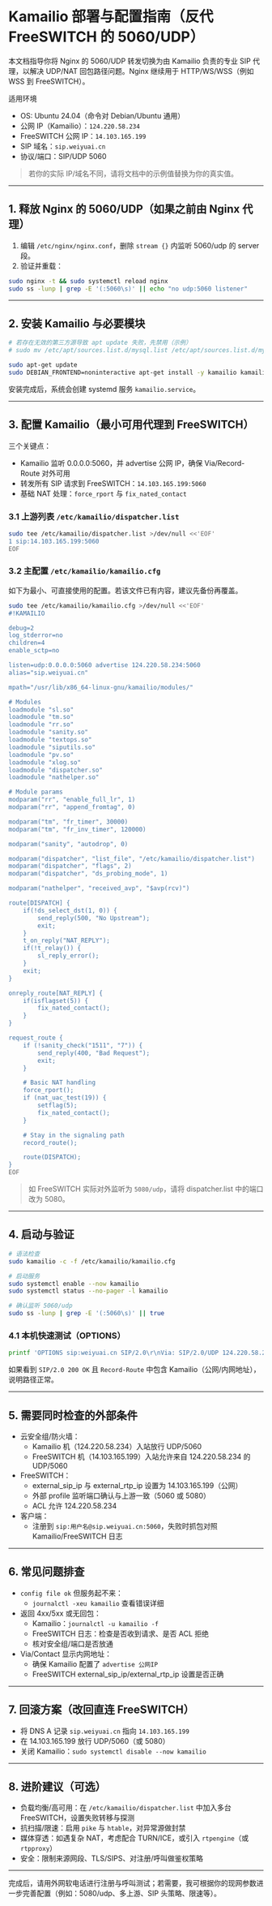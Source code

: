 # Kamailio 部署与配置指南（反代 FreeSWITCH 的 5060/UDP）

本文档指导你将 Nginx 的 5060/UDP 转发切换为由 Kamailio 负责的专业 SIP 代理，以解决 UDP/NAT 回包路径问题。Nginx 继续用于 HTTP/WS/WSS（例如 WSS 到 FreeSWITCH）。

适用环境
- OS: Ubuntu 24.04（命令对 Debian/Ubuntu 通用）
- 公网 IP（Kamailio）：`124.220.58.234`
- FreeSWITCH 公网 IP：`14.103.165.199`
- SIP 域名：`sip.weiyuai.cn`
- 协议/端口：SIP/UDP 5060

> 若你的实际 IP/域名不同，请将文档中的示例值替换为你的真实值。

---

## 1. 释放 Nginx 的 5060/UDP（如果之前由 Nginx 代理）

1) 编辑 `/etc/nginx/nginx.conf`，删除 `stream {}` 内监听 5060/udp 的 server 段。
2) 验证并重载：

```bash
sudo nginx -t && sudo systemctl reload nginx
sudo ss -lunp | grep -E '(:5060\s)' || echo "no udp:5060 listener"
```

---

## 2. 安装 Kamailio 与必要模块

```bash
# 若存在无效的第三方源导致 apt update 失败，先禁用（示例）
# sudo mv /etc/apt/sources.list.d/mysql.list /etc/apt/sources.list.d/mysql.list.disabled || true

sudo apt-get update
sudo DEBIAN_FRONTEND=noninteractive apt-get install -y kamailio kamailio-extra-modules
```

安装完成后，系统会创建 systemd 服务 `kamailio.service`。

---

## 3. 配置 Kamailio（最小可用代理到 FreeSWITCH）

三个关键点：
- Kamailio 监听 0.0.0.0:5060，并 advertise 公网 IP，确保 Via/Record-Route 对外可用
- 转发所有 SIP 请求到 FreeSWITCH：`14.103.165.199:5060`
- 基础 NAT 处理：`force_rport` 与 `fix_nated_contact`

### 3.1 上游列表 `/etc/kamailio/dispatcher.list`

```bash
sudo tee /etc/kamailio/dispatcher.list >/dev/null <<'EOF'
1 sip:14.103.165.199:5060
EOF
```

### 3.2 主配置 `/etc/kamailio/kamailio.cfg`

如下为最小、可直接使用的配置。若该文件已有内容，建议先备份再覆盖。

```bash
sudo tee /etc/kamailio/kamailio.cfg >/dev/null <<'EOF'
#!KAMAILIO

debug=2
log_stderror=no
children=4
enable_sctp=no

listen=udp:0.0.0.0:5060 advertise 124.220.58.234:5060
alias="sip.weiyuai.cn"

mpath="/usr/lib/x86_64-linux-gnu/kamailio/modules/"

# Modules
loadmodule "sl.so"
loadmodule "tm.so"
loadmodule "rr.so"
loadmodule "sanity.so"
loadmodule "textops.so"
loadmodule "siputils.so"
loadmodule "pv.so"
loadmodule "xlog.so"
loadmodule "dispatcher.so"
loadmodule "nathelper.so"

# Module params
modparam("rr", "enable_full_lr", 1)
modparam("rr", "append_fromtag", 0)

modparam("tm", "fr_timer", 30000)
modparam("tm", "fr_inv_timer", 120000)

modparam("sanity", "autodrop", 0)

modparam("dispatcher", "list_file", "/etc/kamailio/dispatcher.list")
modparam("dispatcher", "flags", 2)
modparam("dispatcher", "ds_probing_mode", 1)

modparam("nathelper", "received_avp", "$avp(rcv)")

route[DISPATCH] {
    if(!ds_select_dst(1, 0)) {
        send_reply(500, "No Upstream");
        exit;
    }
    t_on_reply("NAT_REPLY");
    if(!t_relay()) {
        sl_reply_error();
    }
    exit;
}

onreply_route[NAT_REPLY] {
    if(isflagset(5)) {
        fix_nated_contact();
    }
}

request_route {
    if (!sanity_check("1511", "7")) {
        send_reply(400, "Bad Request");
        exit;
    }

    # Basic NAT handling
    force_rport();
    if (nat_uac_test(19)) {
        setflag(5);
        fix_nated_contact();
    }

    # Stay in the signaling path
    record_route();

    route(DISPATCH);
}
EOF
```

> 如 FreeSWITCH 实际对外监听为 `5080/udp`，请将 dispatcher.list 中的端口改为 5080。

---

## 4. 启动与验证

```bash
# 语法检查
sudo kamailio -c -f /etc/kamailio/kamailio.cfg

# 启动服务
sudo systemctl enable --now kamailio
sudo systemctl status --no-pager -l kamailio

# 确认监听 5060/udp
sudo ss -lunp | grep -E '(:5060\s)' || true
```

### 4.1 本机快速测试（OPTIONS）

```bash
printf 'OPTIONS sip:weiyuai.cn SIP/2.0\r\nVia: SIP/2.0/UDP 124.220.58.234:5060;branch=z9hG4bK-9999;rport\r\nMax-Forwards: 70\r\nFrom: <sip:ping@sip.weiyuai.cn>;tag=9999\r\nTo: <sip:ping@sip.weiyuai.cn>\r\nCall-ID: 9999@sip.weiyuai.cn\r\nCSeq: 1 OPTIONS\r\nContact: <sip:ping@124.220.58.234:5060>\r\nContent-Length: 0\r\n\r\n' | nc -u -w2 124.220.58.234 5060 | sed -n '1,80p'
```

如果看到 `SIP/2.0 200 OK` 且 `Record-Route` 中包含 Kamailio（公网/内网地址），说明路径正常。

---

## 5. 需要同时检查的外部条件

- 云安全组/防火墙：
  - Kamailio 机（124.220.58.234）入站放行 UDP/5060
  - FreeSWITCH 机（14.103.165.199）入站允许来自 124.220.58.234 的 UDP/5060
- FreeSWITCH：
  - external_sip_ip 与 external_rtp_ip 设置为 14.103.165.199（公网）
  - 外部 profile 监听端口确认与上游一致（5060 或 5080）
  - ACL 允许 124.220.58.234
- 客户端：
  - 注册到 `sip:用户名@sip.weiyuai.cn:5060`，失败时抓包对照 Kamailio/FreeSWITCH 日志

---

## 6. 常见问题排查

- `config file ok` 但服务起不来：
  - `journalctl -xeu kamailio` 查看错误详细
- 返回 4xx/5xx 或无回包：
  - Kamailio：`journalctl -u kamailio -f`
  - FreeSWITCH 日志：检查是否收到请求、是否 ACL 拒绝
  - 核对安全组/端口是否放通
- Via/Contact 显示内网地址：
  - 确保 Kamailio 配置了 `advertise 公网IP`
  - FreeSWITCH external_sip_ip/external_rtp_ip 设置是否正确

---

## 7. 回滚方案（改回直连 FreeSWITCH）

- 将 DNS A 记录 `sip.weiyuai.cn` 指向 `14.103.165.199`
- 在 14.103.165.199 放行 UDP/5060（或 5080）
- 关闭 Kamailio：`sudo systemctl disable --now kamailio`

---

## 8. 进阶建议（可选）

- 负载均衡/高可用：在 `/etc/kamailio/dispatcher.list` 中加入多台 FreeSWITCH，设置失败转移与探测
- 抗扫描/限速：启用 `pike` 与 `htable`，对异常源做封禁
- 媒体穿透：如遇复杂 NAT，考虑配合 TURN/ICE，或引入 `rtpengine`（或 `rtpproxy`）
- 安全：限制来源网段、TLS/SIPS、对注册/呼叫做鉴权策略

---

完成后，请用外网软电话进行注册与呼叫测试；若需要，我可根据你的现网参数进一步完善配置（例如：5080/udp、多上游、SIP 头策略、限速等）。
